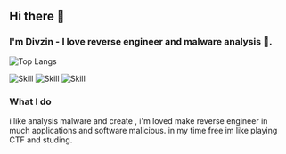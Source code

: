 ## Hi there 👋

### I'm Divzin - I love reverse engineer and malware analysis 🗿.

 
![Top Langs](https://github-readme-stats.vercel.app/api/top-langs/?username=kayky-cmd&theme=blue-black)

![Skill](https://img.shields.io/badge/C%2B%2B-00599C?style=for-the-badge&logo=c%2B%2B&logoColor=white)
![Skill](https://img.shields.io/badge/Python-3776AB?style=for-the-badge&logo=python&logoColor=white)
![Skill](https://img.shields.io/badge/Ruby-CC342D?style=for-the-badge&logo=ruby&logoColor=dark)

### What I do  
i like analysis malware and create , i'm loved make reverse engineer in much applications and software malicious. in my time free im like playing CTF and studing.


